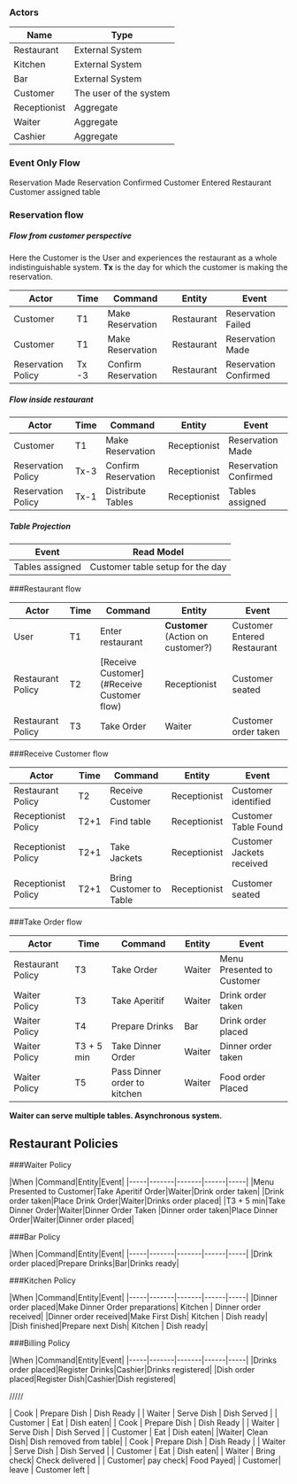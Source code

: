 ### Actors

|Name|Type|
|----|----|
|Restaurant|External System|?
|Kitchen|External System|
|Bar|External System|
|Customer|The user of the system|
|Receptionist|Aggregate|
|Waiter|Aggregate|
|Cashier|Aggregate|

### Event Only Flow

Reservation Made
Reservation Confirmed
Customer Entered Restaurant
Customer assigned table

### Reservation flow

##### Flow from customer perspective 

Here the Customer is the User and experiences the restaurant as a whole indistinguishable system. **Tx** is the day for which the customer is making the reservation.

|Actor|Time  |Command|Entity| Event|
|-----|------|------|------|------|
|Customer|T1|Make Reservation|Restaurant|Reservation Failed|
|Customer|T1|Make Reservation|Restaurant|Reservation Made|
|Reservation Policy|Tx -3|Confirm Reservation|Restaurant|Reservation Confirmed|

##### Flow inside restaurant

|Actor|Time  |Command|Entity| Event|
|-----|------|------|------|------|
|Customer|T1|Make Reservation|Receptionist|Reservation Made|
|Reservation Policy|Tx-3|Confirm Reservation|Receptionist|Reservation Confirmed|
|Reservation Policy|Tx-1|Distribute Tables|Receptionist|Tables assigned|

##### Table Projection

|Event|Read Model|
|-----|----------|
|Tables assigned|Customer table setup for the day|

    
###Restaurant flow

|Actor|Time|Command|Entity|Event|
|-----|----|-------|------|-----|
|User|T1|Enter restaurant|**Customer** (Action on customer?)|Customer Entered Restaurant|
|Restaurant Policy|T2|[Receive Customer](#Receive Customer flow)|Receptionist| Customer seated| 
|Restaurant Policy|T3|Take Order|Waiter| Customer order taken| 



###Receive Customer flow

|Actor|Time|Command|Entity|Event|
|-----|----|-------|------|-----|
|Restaurant Policy|T2|Receive Customer|Receptionist| Customer identified| 
|Receptionist Policy|T2+1|Find table|Receptionist| Customer Table Found| 
|Receptionist Policy|T2+1|Take Jackets|Receptionist| Customer Jackets received| 
|Receptionist Policy|T2+1|Bring Customer to Table|Receptionist| Customer seated| 


###Take Order flow

|Actor|Time|Command|Entity|Event|
|-----|----|-------|------|-----|
|Restaurant Policy|T3|Take Order|Waiter| Menu Presented to Customer|
|Waiter Policy|T3|Take Aperitif|Waiter| Drink order taken| 
|Waiter Policy|T4|Prepare Drinks| Bar | Drink order placed|
|Waiter Policy|T3 + 5 min|Take Dinner Order | Waiter | Dinner order taken |
|Waiter Policy|T5|Pass Dinner order to kitchen | Waiter | Food order Placed |

**Waiter can serve multiple tables. Asynchronous system.**

## Restaurant Policies

###Waiter Policy

|When |Command|Entity|Event|
|-----|-------|-------|------|-----|
|Menu Presented to Customer|Take Aperitif Order|Waiter|Drink order taken|
|Drink order taken|Place Drink Order|Waiter|Drinks order placed|
|T3 + 5 min|Take Dinner Order|Waiter|Dinner Order Taken
|Dinner order taken|Place Dinner Order|Waiter|Dinner order placed|

###Bar Policy

|When |Command|Entity|Event|
|-----|-------|-------|------|-----|
|Drink order placed|Prepare Drinks|Bar|Drinks ready|

###Kitchen Policy

|When |Command|Entity|Event|
|-----|-------|-------|------|-----|
|Dinner order placed|Make Dinner Order preparations| Kitchen | Dinner order received|
|Dinner order received|Make First Dish| Kitchen | Dish ready|
|Dish finished|Prepare next Dish| Kitchen | Dish ready|

###Billing Policy

|When |Command|Entity|Event|
|-----|-------|-------|------|-----|
|Drinks order placed|Register Drinks|Cashier|Drinks registered|
|Dish order placed|Register Dish|Cashier|Dish registered|

/////

| Cook   | Prepare Dish | Dish Ready |
| Waiter | Serve Dish | Dish Served |
| Customer | Eat  | Dish eaten|
| Cook   | Prepare Dish | Dish Ready |
| Waiter | Serve Dish | Dish Served |
| Customer | Eat  | Dish eaten|
|Waiter| Clean Dish| Dish removed from table| 
| Cook   | Prepare Dish | Dish Ready |
| Waiter | Serve Dish | Dish Served |
| Customer | Eat  | Dish eaten|
| Waiter | Bring check| Check delivered |
| Customer| pay check| Food Payed|
| Customer| leave | Customer left |


